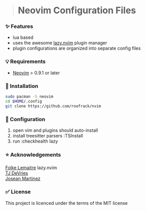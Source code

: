 ># Neovim Configuration Files

### :sparkles: Features

- lua based 
- uses the  awesome [lazy.nvim](https://github.com/folke/lazy.nvim) plugin manager
- plugin configurations are organized into separate config files

### :bulb: Requirements

- [Neovim](https://neovim.io) > 0.9.1 or later

### :construction: Installation


```sh
sudo pacman -S neovim
cd $HOME/.config
git clone https://github.com/roofrack/nvim
```

### :wrench: Configuration

1. open vim and plugins should auto-install
2. install treesitter parsers :TSInstall
3. run :checkhealth lazy 

### :star: Acknowledgements

[Folke Lemaitre](https://github/folke)  lazy.nvim  
[TJ DeVries](https://github/tjdevries)   
[Josean Martinez](https://www.youtube.com/@joseanmartinez)

### :white_check_mark: License

This project is licenced under the terms of the MIT license


